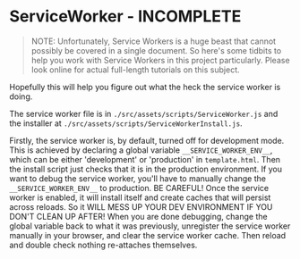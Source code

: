 # ServiceWorker - INCOMPLETE

> NOTE: Unfortunately, Service Workers is a huge beast that cannot possibly be covered in a single document. So here's some tidbits to help you work with Service Workers in this project particularly. Please look online for actual full-length tutorials on this subject.

Hopefully this will help you figure out what the heck the service worker is doing.

The service worker file is in `./src/assets/scripts/ServiceWorker.js` and the installer at `./src/assets/scripts/ServiceWorkerInstall.js`.

Firstly, the service worker is, by default, turned off for development mode. This is achieved by declaring a global variable `__SERVICE_WORKER_ENV__`, which can be either 'development' or 'production' in `template.html`. Then the install script just checks that it is in the production environment. If you want to debug the service worker, you'll have to manually change the `__SERVICE_WORKER_ENV__` to production. BE CAREFUL! Once the service worker is enabled, it will install itself and create caches that will persist across reloads. So it WILL MESS UP YOUR DEV ENVIRONMENT IF YOU DON'T CLEAN UP AFTER! When you are done debugging, change the global variable back to what it was previously, unregister the service worker manually in your browser, and clear the service worker cache. Then reload and double check nothing re-attaches themselves.